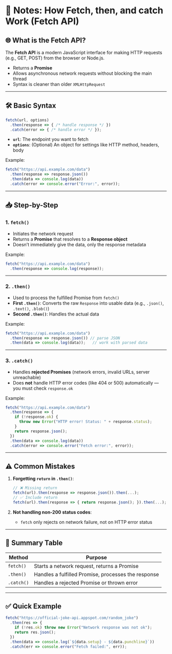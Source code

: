 # 📘 Notes: How Fetch, then, and catch Work (Fetch API)

## 🌐 What is the Fetch API?
The **Fetch API** is a modern JavaScript interface for making HTTP requests (e.g., GET, POST) from the browser or Node.js.

- Returns a **Promise**
- Allows asynchronous network requests without blocking the main thread
- Syntax is cleaner than older `XMLHttpRequest`

---

## 🛠 Basic Syntax
```javascript
fetch(url, options)
  .then(response => { /* handle response */ })
  .catch(error => { /* handle error */ });
```

- **`url`**: The endpoint you want to fetch
- **`options`**: (Optional) An object for settings like HTTP method, headers, body

Example:
```javascript
fetch("https://api.example.com/data")
  .then(response => response.json())
  .then(data => console.log(data))
  .catch(error => console.error("Error:", error));
```

---

## 📥 Step-by-Step

### 1. `fetch()`
- Initiates the network request
- Returns a **Promise** that resolves to a **Response object**
- Doesn’t immediately give the data, only the response metadata

Example:
```javascript
fetch("https://api.example.com/data")
  .then(response => console.log(response));
```

---

### 2. `.then()`
- Used to process the fulfilled Promise from `fetch()`
- **First `.then()`**: Converts the raw `Response` into usable data (e.g., `.json()`, `.text()`, `.blob()`)
- **Second `.then()`**: Handles the actual data

Example:
```javascript
fetch("https://api.example.com/data")
  .then(response => response.json()) // parse JSON
  .then(data => console.log(data));   // work with parsed data
```

---

### 3. `.catch()`
- Handles **rejected Promises** (network errors, invalid URLs, server unreachable)
- Does **not** handle HTTP error codes (like 404 or 500) automatically — you must check `response.ok`

Example:
```javascript
fetch("https://api.example.com/data")
  .then(response => {
    if (!response.ok) {
      throw new Error("HTTP error! Status: " + response.status);
    }
    return response.json();
  })
  .then(data => console.log(data))
  .catch(error => console.error("Fetch error:", error));
```

---

## ⚠ Common Mistakes
1. **Forgetting `return` in `.then()`**:
   ```javascript
   // ❌ Missing return
   fetch(url).then(response => response.json()).then(...);
   // ✅ Include return
   fetch(url).then(response => { return response.json(); }).then(...);
   ```

2. **Not handling non-200 status codes**:
   - `fetch` only rejects on network failure, not on HTTP error status

---

## 🧠 Summary Table

| Method      | Purpose                                             |
|-------------|-----------------------------------------------------|
| `fetch()`   | Starts a network request, returns a Promise         |
| `.then()`   | Handles a fulfilled Promise, processes the response |
| `.catch()`  | Handles a rejected Promise or thrown error          |

---

## ✅ Quick Example
```javascript
fetch("https://official-joke-api.appspot.com/random_joke")
  .then(res => {
    if (!res.ok) throw new Error("Network response was not ok");
    return res.json();
  })
  .then(data => console.log(`${data.setup} - ${data.punchline}`))
  .catch(err => console.error("Fetch failed:", err));
```
